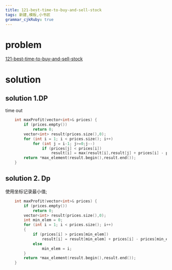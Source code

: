 ```yaml
---
title: 121-best-time-to-buy-and-sell-stock
tags: 新建,模板,小书匠
grammar_cjkRuby: true
---
```



# problem
[121-best-time-to-buy-and-sell-stock](https://leetcode.com/problems/best-time-to-buy-and-sell-stock/#/description)

# solution

## solution 1.DP

time out 
```cpp
    int maxProfit(vector<int>& prices) {
        if (prices.empty())
            return 0;
        vector<int> result(prices.size(),0);
        for (int i = 1; i < prices.size(); i++)
            for (int j = i-1; j>=0;j--)
                if (prices[j] < prices[i])
                    result[i] = max(result[i],result[j] + prices[i] - prices[j]);
        return *max_element(result.begin(),result.end());
    }
```

## solution 2. Dp
使用坐标记录最小值;
```cpp
    int maxProfit(vector<int>& prices) {
        if (prices.empty())
            return 0;
        vector<int> result(prices.size(),0);
        int min_elem = 0;
        for (int i = 1; i < prices.size(); i++)
        {
            if (prices[i] > prices[min_elem])
                result[i] = result[min_elem] + prices[i] - prices[min_elem];
            else
                min_elem = i;
        }
        return *max_element(result.begin(),result.end());
    }

```